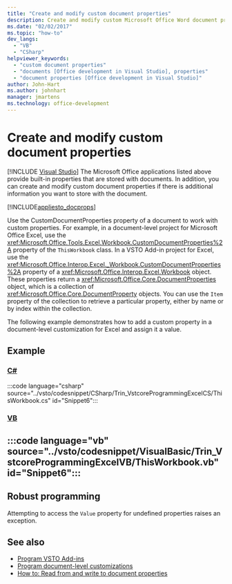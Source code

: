 ```yaml
---
title: "Create and modify custom document properties"
description: Create and modify custom Microsoft Office Word document properties if there's additional information you want to store with the document.
ms.date: "02/02/2017"
ms.topic: "how-to"
dev_langs:
  - "VB"
  - "CSharp"
helpviewer_keywords:
  - "custom document properties"
  - "documents [Office development in Visual Studio], properties"
  - "document properties [Office development in Visual Studio]"
author: John-Hart
ms.author: johnhart
manager: jmartens
ms.technology: office-development
---
```

# Create and modify custom document properties

 [!INCLUDE [Visual Studio](~/includes/applies-to-version/vs-windows-only.md)]
  The Microsoft Office applications listed above provide built-in properties that are stored with documents. In addition, you can create and modify custom document properties if there is additional information you want to store with the document.

 [!INCLUDE[appliesto_docprops](../vsto/includes/appliesto-docprops-md.md)]

 Use the CustomDocumentProperties property of a document to work with custom properties. For example, in a document-level project for Microsoft Office Excel, use the <xref:Microsoft.Office.Tools.Excel.Workbook.CustomDocumentProperties%2A> property of the `ThisWorkbook` class. In a VSTO Add-in project for Excel, use the <xref:Microsoft.Office.Interop.Excel._Workbook.CustomDocumentProperties%2A> property of a <xref:Microsoft.Office.Interop.Excel.Workbook> object. These properties return a <xref:Microsoft.Office.Core.DocumentProperties> object, which is a collection of <xref:Microsoft.Office.Core.DocumentProperty> objects. You can use the `Item` property of the collection to retrieve a particular property, either by name or by index within the collection.

 The following example demonstrates how to add a custom property in a document-level customization for Excel and assign it a value.

## Example

 ### [C#](#tab/csharp)
 :::code language="csharp" source="../vsto/codesnippet/CSharp/Trin_VstcoreProgrammingExcelCS/ThisWorkbook.cs" id="Snippet6":::

 ### [VB](#tab/vb)
 :::code language="vb" source="../vsto/codesnippet/VisualBasic/Trin_VstcoreProgrammingExcelVB/ThisWorkbook.vb" id="Snippet6":::
 ---

## Robust programming
 Attempting to access the `Value` property for undefined properties raises an exception.

## See also
- [Program VSTO Add-ins](../vsto/programming-vsto-add-ins.md)
- [Program document-level customizations](../vsto/programming-document-level-customizations.md)
- [How to: Read from and write to document properties](../vsto/how-to-read-from-and-write-to-document-properties.md)

